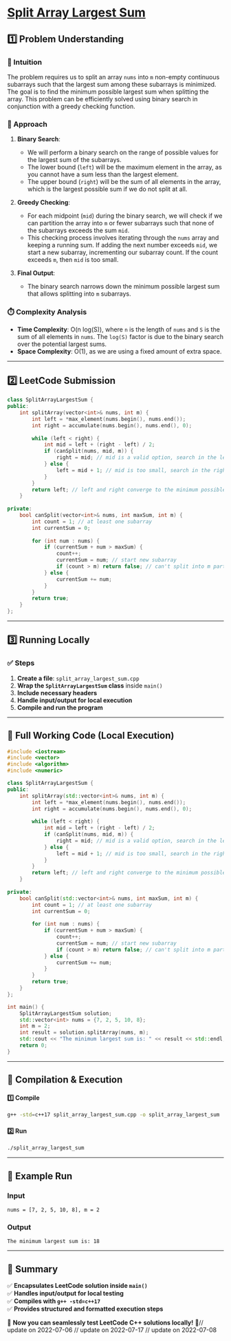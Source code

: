 # **[Split Array Largest Sum](https://leetcode.com/problems/split-array-largest-sum/description/)**  

## **1️⃣ Problem Understanding**  
### **📌 Intuition**  
The problem requires us to split an array `nums` into `m` non-empty continuous subarrays such that the largest sum among these subarrays is minimized. The goal is to find the minimum possible largest sum when splitting the array. This problem can be efficiently solved using binary search in conjunction with a greedy checking function.

### **🚀 Approach**  
1. **Binary Search**:
   - We will perform a binary search on the range of possible values for the largest sum of the subarrays.
   - The lower bound (`left`) will be the maximum element in the array, as you cannot have a sum less than the largest element.
   - The upper bound (`right`) will be the sum of all elements in the array, which is the largest possible sum if we do not split at all.

2. **Greedy Checking**:
   - For each midpoint (`mid`) during the binary search, we will check if we can partition the array into `m` or fewer subarrays such that none of the subarrays exceeds the sum `mid`. 
   - This checking process involves iterating through the `nums` array and keeping a running sum. If adding the next number exceeds `mid`, we start a new subarray, incrementing our subarray count. If the count exceeds `m`, then `mid` is too small.

3. **Final Output**:
   - The binary search narrows down the minimum possible largest sum that allows splitting into `m` subarrays.

### **⏱️ Complexity Analysis**  
- **Time Complexity**: O(n log(S)), where `n` is the length of `nums` and `S` is the sum of all elements in `nums`. The `log(S)` factor is due to the binary search over the potential largest sums.
- **Space Complexity**: O(1), as we are using a fixed amount of extra space.

---  

## **2️⃣ LeetCode Submission**  
```cpp
class SplitArrayLargestSum {
public:
    int splitArray(vector<int>& nums, int m) {
        int left = *max_element(nums.begin(), nums.end());
        int right = accumulate(nums.begin(), nums.end(), 0);
        
        while (left < right) {
            int mid = left + (right - left) / 2;
            if (canSplit(nums, mid, m)) {
                right = mid; // mid is a valid option, search in the left half
            } else {
                left = mid + 1; // mid is too small, search in the right half
            }
        }
        return left; // left and right converge to the minimum possible largest sum
    }
    
private:
    bool canSplit(vector<int>& nums, int maxSum, int m) {
        int count = 1; // at least one subarray
        int currentSum = 0;
        
        for (int num : nums) {
            if (currentSum + num > maxSum) {
                count++;
                currentSum = num; // start new subarray
                if (count > m) return false; // can't split into m parts
            } else {
                currentSum += num;
            }
        }
        return true;
    }
};
```  

---  

## **3️⃣ Running Locally**  
### **✅ Steps**  
1. **Create a file**: `split_array_largest_sum.cpp`  
2. **Wrap the `SplitArrayLargestSum` class** inside `main()`  
3. **Include necessary headers**  
4. **Handle input/output for local execution**  
5. **Compile and run the program**  

---  

## **📝 Full Working Code (Local Execution)**  
```cpp
#include <iostream>
#include <vector>
#include <algorithm>
#include <numeric>

class SplitArrayLargestSum {
public:
    int splitArray(std::vector<int>& nums, int m) {
        int left = *max_element(nums.begin(), nums.end());
        int right = accumulate(nums.begin(), nums.end(), 0);
        
        while (left < right) {
            int mid = left + (right - left) / 2;
            if (canSplit(nums, mid, m)) {
                right = mid; // mid is a valid option, search in the left half
            } else {
                left = mid + 1; // mid is too small, search in the right half
            }
        }
        return left; // left and right converge to the minimum possible largest sum
    }
    
private:
    bool canSplit(std::vector<int>& nums, int maxSum, int m) {
        int count = 1; // at least one subarray
        int currentSum = 0;
        
        for (int num : nums) {
            if (currentSum + num > maxSum) {
                count++;
                currentSum = num; // start new subarray
                if (count > m) return false; // can't split into m parts
            } else {
                currentSum += num;
            }
        }
        return true;
    }
};

int main() {
    SplitArrayLargestSum solution;
    std::vector<int> nums = {7, 2, 5, 10, 8};
    int m = 2;
    int result = solution.splitArray(nums, m);
    std::cout << "The minimum largest sum is: " << result << std::endl;
    return 0;
}
```  

---  

## **🔧 Compilation & Execution**  
#### **1️⃣ Compile**  
```bash
g++ -std=c++17 split_array_largest_sum.cpp -o split_array_largest_sum
```  

#### **2️⃣ Run**  
```bash
./split_array_largest_sum
```  

---  

## **🎯 Example Run**  
### **Input**  
```
nums = [7, 2, 5, 10, 8], m = 2
```  
### **Output**  
```
The minimum largest sum is: 18
```  

---  

## **📌 Summary**  
✅ **Encapsulates LeetCode solution inside `main()`**  
✅ **Handles input/output for local testing**  
✅ **Compiles with `g++ -std=c++17`**  
✅ **Provides structured and formatted execution steps**  

🚀 **Now you can seamlessly test LeetCode C++ solutions locally!** 🚀// update on 2022-07-06
// update on 2022-07-17
// update on 2022-07-08
